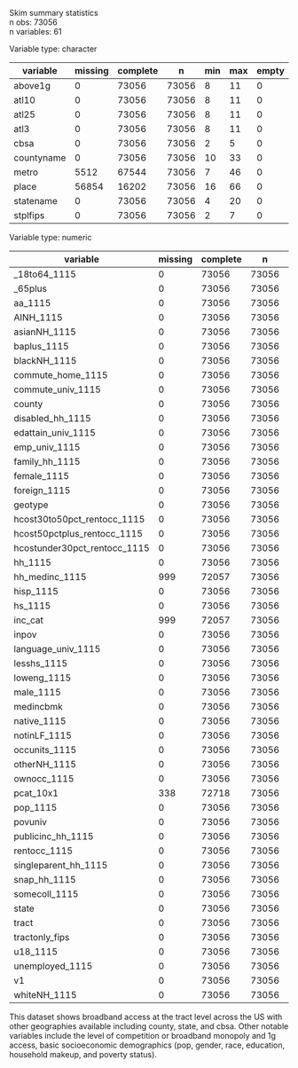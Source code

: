 Skim summary statistics  
 n obs: 73056    
 n variables: 61    

Variable type: character

|  variable  | missing | complete |   n   | min | max | empty | n_unique |
|------------|---------|----------|-------|-----|-----|-------|----------|
|  above1g   |    0    |  73056   | 73056 |  8  | 11  |   0   |    3     |
|   atl10    |    0    |  73056   | 73056 |  8  | 11  |   0   |    3     |
|   atl25    |    0    |  73056   | 73056 |  8  | 11  |   0   |    3     |
|    atl3    |    0    |  73056   | 73056 |  8  | 11  |   0   |    3     |
|    cbsa    |    0    |  73056   | 73056 |  2  |  5  |   0   |   918    |
| countyname |    0    |  73056   | 73056 | 10  | 33  |   0   |   1876   |
|   metro    |  5512   |  67544   | 73056 |  7  | 46  |   0   |   915    |
|   place    |  56854  |  16202   | 73056 | 16  | 66  |   0   |   140    |
| statename  |    0    |  73056   | 73056 |  4  | 20  |   0   |    51    |
|  stplfips  |    0    |  73056   | 73056 |  2  |  7  |   0   |   141    |

Variable type: numeric

|           variable           | missing | complete |   n   |   mean    |    sd    |  p0   |   p25    |   p50   |   p75    |  p100   |
|------------------------------|---------|----------|-------|-----------|----------|-------|----------|---------|----------|---------|
|         _18to64_1115         |    0    |  73056   | 73056 |  2651.67  | 1332.98  |   0   |   1747   |  2479   |   3352   |  31565  |
|           _65plus            |    0    |  73056   | 73056 |   610.7   |  397.53  |   0   |   352    |   549   |   793    |  26631  |
|           aa_1115            |    0    |  73056   | 73056 |   233.1   |  159.2   |   0   |   121    |   204   |   311    |  3745   |
|          AINH_1115           |    0    |  73056   | 73056 |   28.45   |  178.04  |   0   |    0     |    0    |    15    |  9417   |
|         asianNH_1115         |    0    |  73056   | 73056 |  226.59   |  489.78  |   0   |    8     |   57    |   223    |  12174  |
|         baplus_1115          |    0    |  73056   | 73056 |   861.7   |  778.76  |   0   |   319    |   626   |   1183   |  20482  |
|         blackNH_1115         |    0    |  73056   | 73056 |   530.9   |  900.36  |   0   |    29    |   153   |   611    |  18406  |
|      commute_home_1115       |    0    |  73056   | 73056 |   86.96   |  100.74  |   0   |    28    |   62    |   117    |  7819   |
|      commute_univ_1115       |    0    |  73056   | 73056 |  1965.91  | 1063.32  |   0   |   1242   |  1825   |   2521   |  24666  |
|            county            |    0    |  73056   | 73056 |   85.94   |  99.65   |   1   |    29    |   63    |   109    |   840   |
|       disabled_hh_1115       |    0    |  73056   | 73056 |  401.67   |  220.9   |   0   |   247    |   367   |   519    |  5873   |
|      edattain_univ_1115      |    0    |  73056   | 73056 |  2894.53  | 1402.72  |   0   |   1944   |  2737   |   3652   |  37461  |
|        emp_univ_1115         |    0    |  73056   | 73056 |  3438.75  |   1639   |   0   |   2324   |  3247   |   4327   |  37674  |
|        family_hh_1115        |    0    |  73056   | 73056 |  1057.55  |  561.58  |   0   |   681    |   985   |   1350   |  14938  |
|         female_1115          |    0    |  73056   | 73056 |  2200.79  | 1095.98  |   0   |   1463   |  2068   |   2776   |  27250  |
|         foreign_1115         |    0    |  73056   | 73056 |  571.03   |  752.11  |   0   |    86    |   280   |   758    |  14877  |
|           geotype            |    0    |  73056   | 73056 |    2.3    |   0.99   |   1   |    2     |    2    |    3     |    4    |
| hcost30to50pct_rentocc_1115  |    0    |  73056   | 73056 |  134.57   |  127.39  |   0   |    43    |   99    |   188    |  2086   |
| hcost50pctplus_rentocc_1115  |    0    |  73056   | 73056 |  142.07   |  144.47  |   0   |    41    |   100   |   197    |  2889   |
| hcostunder30pct_rentocc_1115 |    0    |  73056   | 73056 |  257.41   |  232.26  |   0   |   102    |   195   |   343    |  4308   |
|           hh_1115            |    0    |  73056   | 73056 |  1600.5   |  761.49  |   0   |   1088   |  1516   |   2017   |  20395  |
|        hh_medinc_1115        |   999   |  72057   | 73056 | 57751.79  | 28800.52 | 3271  |  38194   |  51402  |  70474   | 250001  |
|          hisp_1115           |    0    |  73056   | 73056 |  742.34   | 1191.32  |   0   |    82    |   268   |   827    |  24793  |
|           hs_1115            |    0    |  73056   | 73056 |  688.68   |  403.98  |   0   |   398    |   631   |   913    |  8087   |
|           inc_cat            |   999   |  72057   | 73056 |   1.78    |   0.64   |   1   |    1     |    2    |    2     |    3    |
|            inpov             |    0    |  73056   | 73056 |   653.6   |  567.32  |   0   |   257    |   499   |   880    |  10595  |
|      language_univ_1115      |    0    |  73056   | 73056 |  4059.94  | 1980.26  |   0   |   2723   |  3818   |   5104   |  48700  |
|         lesshs_1115          |    0    |  73056   | 73056 |  501.53   |  416.42  |   0   |   216    |   394   |   670    |  5736   |
|         loweng_1115          |    0    |  73056   | 73056 |  347.83   |  546.45  |   0   |    35    |   129   |   407    |  7768   |
|          male_1115           |    0    |  73056   | 73056 |  2131.71  | 1072.72  |   0   |   1413   |  1989   |   2677   |  27962  |
|          medincbmk           |    0    |  73056   | 73056 | 56635.73  | 10648.46 | 33266 |  49255   |  54336  |  61828   |  95405  |
|         native_1115          |    0    |  73056   | 73056 |  3761.47  | 1889.32  |   0   |   2476   |  3511   |   4741   |  38935  |
|         notinLF_1115         |    0    |  73056   | 73056 |  1249.84  |  685.1   |   0   |   808    |  1144   |   1562   |  31794  |
|        occunits_1115         |    0    |  73056   | 73056 |  1600.5   |  761.49  |   0   |   1088   |  1516   |   2017   |  20395  |
|         otherNH_1115         |    0    |  73056   | 73056 |  104.12   |  128.89  |   0   |    26    |   68    |   140    |  3961   |
|         ownocc_1115          |    0    |  73056   | 73056 |  1022.67  |  632.48  |   0   |   578    |   950   |   1374   |  19529  |
|          pcat_10x1           |   338   |  72718   | 73056 |   3.25    |   1.24   |   0   |    2     |    3    |    4     |    5    |
|           pop_1115           |    0    |  73056   | 73056 |  4332.5   | 2129.79  |   0   |   2897   |  4067   |   5448   |  53812  |
|           povuniv            |    0    |  73056   | 73056 |  4224.42  | 2117.42  |   0   |   2810   |  3969   |   5327   |  53628  |
|      publicinc_hh_1115       |    0    |  73056   | 73056 |   44.13   |  49.07   |   0   |    12    |   30    |    59    |   722   |
|         rentocc_1115         |    0    |  73056   | 73056 |  577.83   |  466.87  |   0   |   250    |   460   |   777    |  7945   |
|     singleparent_hh_1115     |    0    |  73056   | 73056 |  284.47   |  186.27  |   0   |   152    |   249   |   377    |  3326   |
|         snap_hh_1115         |    0    |  73056   | 73056 |  210.79   |  190.17  |   0   |    71    |   161   |   297    |  2262   |
|        somecoll_1115         |    0    |  73056   | 73056 |  609.52   |  354.46  |   0   |   365    |   552   |   787    |  9163   |
|            state             |    0    |  73056   | 73056 |   27.74   |  15.79   |   1   |    12    |   27    |    41    |   56    |
|            tract             |    0    |  73056   | 73056 |  2.8e+10  | 1.6e+10  | 1e+09 | 1.2e+10  | 2.7e+10 | 4.1e+10  | 5.6e+10 |
|        tractonly_fips        |    0    |  73056   | 73056 | 258659.79 | 349632.6 |  100  |  10300   |  44800  |  470501  | 992201  |
|           u18_1115           |    0    |  73056   | 73056 |  1008.59  |  656.81  |   0   |   581    |   896   |   1297   |  19278  |
|       unemployed_1115        |    0    |  73056   | 73056 |    180    |  127.59  |   0   |    91    |   152   |   238    |  2295   |
|              v1              |    0    |  73056   | 73056 |  36528.5  | 21089.59 |   1   | 18264.75 | 36528.5 | 54792.25 |  73056  |
|         whiteNH_1115         |    0    |  73056   | 73056 |  2700.1   | 1860.01  |   0   |   1317   |  2521   |   3799   |  36650  |

This dataset shows broadband access at the tract level across the US with other geographies available including county, state, and cbsa. Other notable variables include the level of competition or broadband monopoly and 1g access, basic socioeconomic demographics (pop, gender, race, education, household makeup, and poverty status). 
